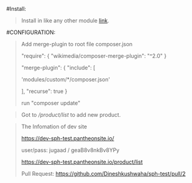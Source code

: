 #Install:
> Install in like any other module [link](https://www.drupal.org/docs/8/extending-drupal-8/installing-drupal-8-modules).

#CONFIGURATION:
> Add merge-plugin to root file composer.json
>
> "require": {
"wikimedia/composer-merge-plugin": "^2.0"
}
>
> "merge-plugin": {
"include": [
>
> 'modules/custom/*/composer.json'
>
> ],
"recurse": true
}
>
> run "composer update"


> Got to */product/list* to add new product.

>The Infomation of dev site
>
>https://dev-sph-test.pantheonsite.io/
>
> user/pass: jugaad / geaB8v8nkBv8YPy
>
>https://dev-sph-test.pantheonsite.io/product/list
>
>Pull Request: https://github.com/Dineshkushwaha/sph-test/pull/2
>

